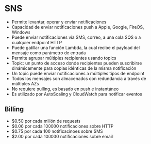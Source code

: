 # SNS

- Permite levantar, operar y enviar notificaciones
- Capacidad de enviar notificaciones push a Apple, Google, FireOS, Windows
- Puede enviar notificaciones vía SMS, correo, a una cola SQS o a cualquier endpoint HTTP
- Puede gatillar una función Lambda, la cual recibe el payload del mensaje como parámetro de entrada
- Permite agrupar múltiples recipientes usando topics
- Topic: un punto de acceso donde recipientes pueden suscribirse dinámicamente para copias idénticas de la misma notificación
- Un topic puede enviar notificaciones a múltiples tipos de endpoint
- Todos los mensajes son almacenados con redundancia a través de múltiples AZs
- No requiere pulling, es basado en push e instantáneo
- Es utilizado por AutoScaling y CloudWatch para notificar eventos

## Billing

- $0.50 por cada millón de requests
- $0.06 por cada 100000 notificaciones sobre HTTP
- $0.75 por cada 100 notificacinoes sobre SMS
- $2.00 por cada 100000 notificaciones sobre email